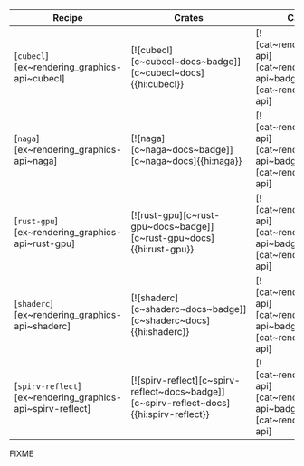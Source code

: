 | Recipe | Crates | Categories |
|--------|--------|------------|
| [`cubecl`][ex~rendering_graphics-api~cubecl] | [![cubecl][c~cubecl~docs~badge]][c~cubecl~docs]{{hi:cubecl}} | [![cat~rendering::graphics-api][cat~rendering::graphics-api~badge]][cat~rendering::graphics-api] |
| [`naga`][ex~rendering_graphics-api~naga] | [![naga][c~naga~docs~badge]][c~naga~docs]{{hi:naga}} | [![cat~rendering::graphics-api][cat~rendering::graphics-api~badge]][cat~rendering::graphics-api] |
| [`rust-gpu`][ex~rendering_graphics-api~rust-gpu] | [![rust-gpu][c~rust-gpu~docs~badge]][c~rust-gpu~docs]{{hi:rust-gpu}} | [![cat~rendering::graphics-api][cat~rendering::graphics-api~badge]][cat~rendering::graphics-api] |
| [`shaderc`][ex~rendering_graphics-api~shaderc] | [![shaderc][c~shaderc~docs~badge]][c~shaderc~docs]{{hi:shaderc}} | [![cat~rendering::graphics-api][cat~rendering::graphics-api~badge]][cat~rendering::graphics-api] |
| [`spirv-reflect`][ex~rendering_graphics-api~spirv-reflect] | [![spirv-reflect][c~spirv-reflect~docs~badge]][c~spirv-reflect~docs]{{hi:spirv-reflect}} | [![cat~rendering::graphics-api][cat~rendering::graphics-api~badge]][cat~rendering::graphics-api] |

<div class="hidden">
FIXME
</div>
